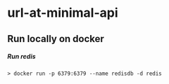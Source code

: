 # url-at-minimal-api

## Run locally on docker
##### Run redis
`> docker run -p 6379:6379 --name redisdb -d redis`

